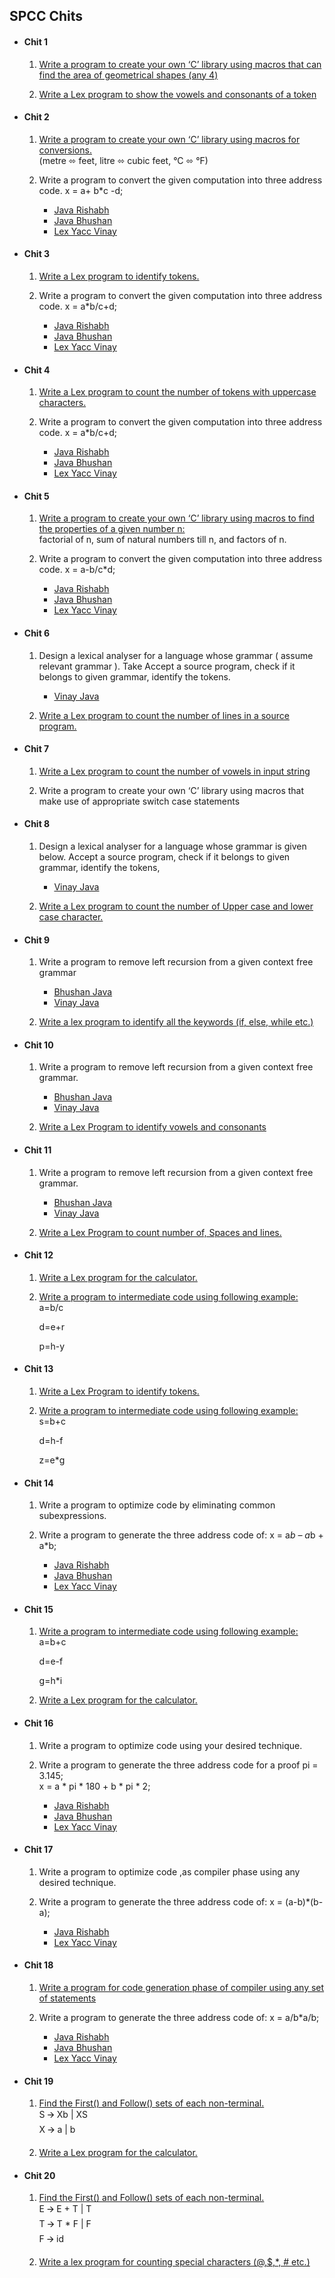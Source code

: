 ## SPCC Chits  

- #### Chit 1  

    1. [Write a program to create your own ‘C’ library using macros that can find the area of geometrical shapes (any 4)](https://github.com/bhushan-borole/spcc-pracs/tree/master/java/libraries)
    
    2. [Write a Lex program to show the vowels and consonants of a token](https://github.com/bhushan-borole/spcc-pracs/tree/master/lex_yacc/count_vowel_consonants)  
    
    
- #### Chit 2

    1. [Write a program to create your own ‘C’ library using macros for conversions.](https://github.com/bhushan-borole/spcc-pracs/tree/master/java/libraries)  
      (metre ⬄ feet, litre ⬄ cubic feet, °C ⬄ °F)
      
    2. Write a program to convert the given computation into three address code.        x = a+ b*c -d;    
        - [Java Rishabh](https://github.com/bhushan-borole/spcc-pracs/tree/master/java/three_address_code/rishabh)  
        - [Java Bhushan](https://github.com/bhushan-borole/spcc-pracs/tree/master/java/three_address_code/bhushan)  
        - [Lex Yacc Vinay](https://github.com/bhushan-borole/spcc-pracs/tree/master/lex_yacc/3ac)


- #### Chit 3

    1. [Write a Lex program to identify tokens.](https://github.com/bhushan-borole/spcc-pracs/blob/master/lex_yacc/identify_tokens)
    
    2. Write a program to convert the given computation into three address code.    x = a*b/c+d;
        - [Java Rishabh](https://github.com/bhushan-borole/spcc-pracs/tree/master/java/three_address_code/rishabh)  
        - [Java Bhushan](https://github.com/bhushan-borole/spcc-pracs/tree/master/java/three_address_code/bhushan)  
        - [Lex Yacc Vinay](https://github.com/bhushan-borole/spcc-pracs/tree/master/lex_yacc/3ac)


- #### Chit 4

    1. [Write a Lex program to count the number of tokens with uppercase characters.](https://github.com/bhushan-borole/spcc-pracs/tree/master/lex_yacc/count_uppercase_lowercase)
    
    2. Write a program to convert the given computation into three address code.
    x = a*b/c+d;
        - [Java Rishabh](https://github.com/bhushan-borole/spcc-pracs/tree/master/java/three_address_code/rishabh)  
        - [Java Bhushan](https://github.com/bhushan-borole/spcc-pracs/tree/master/java/three_address_code/bhushan)  
        - [Lex Yacc Vinay](https://github.com/bhushan-borole/spcc-pracs/tree/master/lex_yacc/3ac)


- #### Chit 5

    1. [Write a program to create your own ‘C’ library using macros to find the properties 
       of a given number n:](https://github.com/bhushan-borole/spcc-pracs/tree/master/java/libraries)  
        factorial of n, sum of natural numbers till n, and factors of n.
        
    2. Write a program to convert the given computation into three address code. 
    x = a-b/c*d;
        - [Java Rishabh](https://github.com/bhushan-borole/spcc-pracs/tree/master/java/three_address_code/rishabh)  
        - [Java Bhushan](https://github.com/bhushan-borole/spcc-pracs/tree/master/java/three_address_code/bhushan)  
        - [Lex Yacc Vinay](https://github.com/bhushan-borole/spcc-pracs/tree/master/lex_yacc/3ac)


- #### Chit 6

    1. Design a lexical analyser for a language whose grammar ( assume relevant grammar ). 
       Take Accept a source program, check if it belongs to given grammar, identify the tokens.
       - [Vinay Java](https://github.com/vinay-deshmukh/SPCC_Codes/blob/master/spcc2/SPCC_E2.java)
       
    2. [Write a Lex program to count the number of lines in a source program.](https://github.com/bhushan-borole/spcc-pracs/tree/master/lex_yacc/count_char_words_lines_spaces)
    
    
- #### Chit 7

    1. [Write a Lex program to count the number of vowels in input string](https://github.com/bhushan-borole/spcc-pracs/tree/master/lex_yacc/count_vowel_consonants)
    
    2. Write a program to create your own ‘C’ library using macros that make use of appropriate switch case statements
    
    
- #### Chit 8

    1. Design a lexical analyser for a language whose grammar is given below.
        Accept a source program, check if it belongs to given grammar, identify the tokens,
       - [Vinay Java](https://github.com/vinay-deshmukh/SPCC_Codes/blob/master/spcc2/SPCC_E2.java)
       
    2. [Write a Lex program to count the number of Upper case and lower case character.](https://github.com/bhushan-borole/spcc-pracs/tree/master/lex_yacc/count_uppercase_lowercase)
    
    
- #### Chit 9
    1. Write a program to remove left recursion from a given context free grammar
    
        - [Bhushan Java](https://github.com/bhushan-borole/spcc-pracs/tree/master/java/left_recursion)
        - [Vinay Java](https://github.com/vinay-deshmukh/SPCC_Codes/blob/master/left_recursion/LeftRecursion.java)
    
    2. [Write a lex program to identify all the keywords (if, else, while etc.)](https://github.com/bhushan-borole/spcc-pracs/tree/master/lex_yacc/identify_keywords)
    
    
- #### Chit 10
    1. Write a program to remove left recursion from a given context free grammar.
    
        - [Bhushan Java](https://github.com/bhushan-borole/spcc-pracs/tree/master/java/left_recursion)
        - [Vinay Java](https://github.com/vinay-deshmukh/SPCC_Codes/blob/master/left_recursion/LeftRecursion.java)
    
    2. [Write a Lex Program to identify vowels and consonants](https://github.com/bhushan-borole/spcc-pracs/tree/master/lex_yacc/count_vowel_consonants)
    
    
- #### Chit 11

    1. Write a program to remove left recursion from a given context free grammar.
    
        - [Bhushan Java](https://github.com/bhushan-borole/spcc-pracs/tree/master/java/left_recursion)
        - [Vinay Java](https://github.com/vinay-deshmukh/SPCC_Codes/blob/master/left_recursion/LeftRecursion.java)
    
    2. [Write a Lex Program to count number of, Spaces and lines.](https://github.com/bhushan-borole/spcc-pracs/tree/master/lex_yacc/count_char_words_lines_spaces)
    
    
- #### Chit 12

    1. [Write a Lex program for the calculator.](https://github.com/bhushan-borole/spcc-pracs/tree/master/lex_yacc/calculator)
    
    2. [Write a program to intermediate code using following example:  ](https://github.com/bhushan-borole/spcc-pracs/tree/master/java/intermediate_code_generation)  
       a=b/c
       
       d=e+r
       
       p=h-y
       
- #### Chit 13

    1. [Write a Lex Program to identify tokens.](https://github.com/bhushan-borole/spcc-pracs/blob/master/lex_yacc/identify_tokens)
    
    2. [Write a program to intermediate code using following example:  ](https://github.com/bhushan-borole/spcc-pracs/tree/master/java/intermediate_code_generation)  
       s=b+c
       
       d=h-f
       
       z=e*g
       
- #### Chit 14

    1. Write a program to optimize code by eliminating common subexpressions.
    
    2. Write a program to generate the three address code of:
       x = a*b – a*b + a*b;
       
        - [Java Rishabh](https://github.com/bhushan-borole/spcc-pracs/tree/master/java/three_address_code/rishabh)  
        - [Java Bhushan](https://github.com/bhushan-borole/spcc-pracs/tree/master/java/three_address_code/bhushan)  
        - [Lex Yacc Vinay](https://github.com/bhushan-borole/spcc-pracs/tree/master/lex_yacc/3ac)
        
- #### Chit 15

    1. [Write a program to intermediate code using following  example:  ](https://github.com/bhushan-borole/spcc-pracs/tree/master/java/intermediate_code_generation)  
       a=b+c  
       
       d=e-f  
       
       g=h*i
       
    2. [Write a Lex program for the calculator.](https://github.com/bhushan-borole/spcc-pracs/tree/master/lex_yacc/calculator)
- #### Chit 16
    1. Write a program to optimize code  using your desired technique.
    2. Write a program to generate the three address code for a proof
       pi = 3.145;  
       x = a * pi * 180  + b * pi * 2;
       
        - [Java Rishabh](https://github.com/bhushan-borole/spcc-pracs/tree/master/java/three_address_code/rishabh)  
        - [Java Bhushan](https://github.com/bhushan-borole/spcc-pracs/tree/master/java/three_address_code/bhushan)  
        - [Lex Yacc Vinay](https://github.com/bhushan-borole/spcc-pracs/tree/master/lex_yacc/3ac)

- #### Chit 17
    1. Write a program to optimize code  ,as compiler phase using any desired technique.
    2. Write a program to generate the three address code of:
       x = (a-b)*(b-a);
       
        - [Java Rishabh](https://github.com/bhushan-borole/spcc-pracs/tree/master/java/three_address_code/rishabh)  
        - [Lex Yacc Vinay](https://github.com/bhushan-borole/spcc-pracs/tree/master/lex_yacc/3ac)


- #### Chit 18

    1. [Write a program for code generation phase of compiler using any set of statements](https://github.com/bhushan-borole/spcc-pracs/tree/master/java/code_generation)
    
    2. Write a program to generate the three address code of:
       x = a/b*a/b;
        - [Java Rishabh](https://github.com/bhushan-borole/spcc-pracs/tree/master/java/three_address_code/rishabh)  
        - [Java Bhushan](https://github.com/bhushan-borole/spcc-pracs/tree/master/java/three_address_code/bhushan)  
        - [Lex Yacc Vinay](https://github.com/bhushan-borole/spcc-pracs/tree/master/lex_yacc/3ac)


- #### Chit 19

    1. [Find the First() and Follow() sets of each non-terminal.](https://github.com/bhushan-borole/spcc-pracs/tree/master/java/first_follow)  
       S 🡪 Xb | XS  
       X 🡪 a | b
       
    2. [Write a Lex program for the calculator.](https://github.com/bhushan-borole/spcc-pracs/tree/master/lex_yacc/calculator)


- #### Chit 20

    1. [Find the First() and Follow() sets of each non-terminal.](https://github.com/bhushan-borole/spcc-pracs/tree/master/java/first_follow)  
       E 🡪 E + T | T  
       T 🡪 T * F | F  
       F 🡪 id
       
    2. [Write a lex program for counting special characters (@,$,*, # etc.)](https://github.com/bhushan-borole/spcc-pracs/tree/master/lex_yacc/count_special_characters)
    
